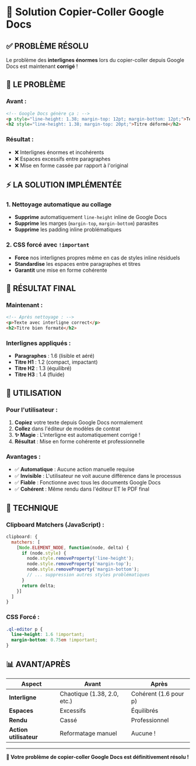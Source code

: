 # 🔧 Solution Copier-Coller Google Docs

## ✅ PROBLÈME RÉSOLU

Le problème des **interlignes énormes** lors du copier-coller depuis Google Docs est maintenant **corrigé** !

## 🎯 **LE PROBLÈME**

### **Avant :**
```html
<!-- Google Docs génère ça : -->
<p style="line-height: 1.38; margin-top: 12pt; margin-bottom: 12pt;">Texte avec interligne bizarre</p>
<h2 style="line-height: 1.38; margin-top: 20pt;">Titre déformé</h2>
```

### **Résultat :**
- ❌ Interlignes énormes et incohérents
- ❌ Espaces excessifs entre paragraphes  
- ❌ Mise en forme cassée par rapport à l'original

## ⚡ **LA SOLUTION IMPLÉMENTÉE**

### **1. Nettoyage automatique au collage**
- **Supprime** automatiquement `line-height` inline de Google Docs
- **Supprime** les marges (`margin-top`, `margin-bottom`) parasites
- **Supprime** les padding inline problématiques

### **2. CSS forcé avec `!important`**
- **Force** nos interlignes propres même en cas de styles inline résiduels
- **Standardise** les espaces entre paragraphes et titres
- **Garantit** une mise en forme cohérente

## 🎨 **RÉSULTAT FINAL**

### **Maintenant :**
```html
<!-- Après nettoyage : -->
<p>Texte avec interligne correct</p>
<h2>Titre bien formaté</h2>
```

### **Interlignes appliqués :**
- **Paragraphes** : 1.6 (lisible et aéré)
- **Titre H1** : 1.2 (compact, impactant)
- **Titre H2** : 1.3 (équilibré)
- **Titre H3** : 1.4 (fluide)

## 🚀 **UTILISATION**

### **Pour l'utilisateur :**
1. **Copiez** votre texte depuis Google Docs normalement
2. **Collez** dans l'éditeur de modèles de contrat
3. **✨ Magie** : L'interligne est automatiquement corrigé !
4. **Résultat** : Mise en forme cohérente et professionnelle

### **Avantages :**
- ✅ **Automatique** : Aucune action manuelle requise
- ✅ **Invisible** : L'utilisateur ne voit aucune différence dans le processus
- ✅ **Fiable** : Fonctionne avec tous les documents Google Docs
- ✅ **Cohérent** : Même rendu dans l'éditeur ET le PDF final

## 🎯 **TECHNIQUE**

### **Clipboard Matchers (JavaScript) :**
```javascript
clipboard: {
  matchers: [
    [Node.ELEMENT_NODE, function(node, delta) {
      if (node.style) {
        node.style.removeProperty('line-height');
        node.style.removeProperty('margin-top');
        node.style.removeProperty('margin-bottom');
        // ... suppression autres styles problématiques
      }
      return delta;
    }]
  ]
}
```

### **CSS Forcé :**
```css
.ql-editor p {
  line-height: 1.6 !important;
  margin-bottom: 0.75em !important;
}
```

## 📊 **AVANT/APRÈS**

| Aspect | Avant | Après |
|--------|-------|-------|
| **Interligne** | Chaotique (1.38, 2.0, etc.) | Cohérent (1.6 pour p) |
| **Espaces** | Excessifs | Équilibrés |
| **Rendu** | Cassé | Professionnel |
| **Action utilisateur** | Reformatage manuel | Aucune ! |

---

**🎉 Votre problème de copier-coller Google Docs est définitivement résolu !**